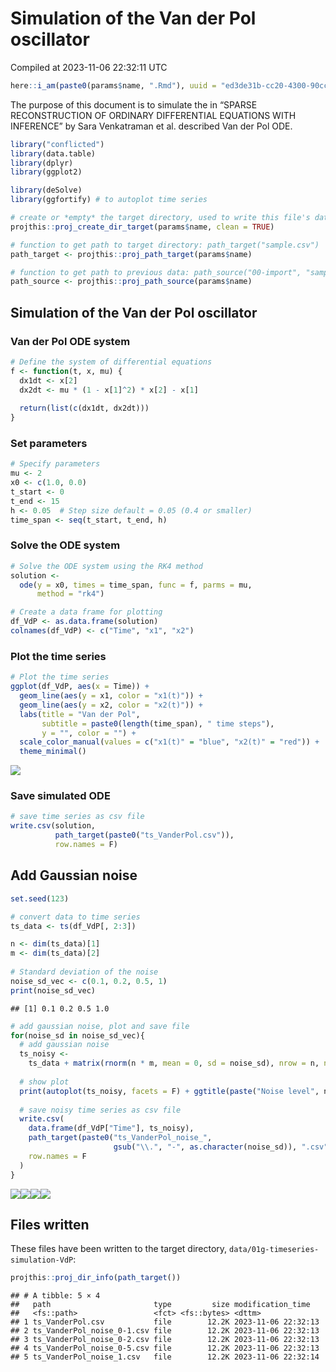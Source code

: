 Simulation of the Van der Pol oscillator
================
Compiled at 2023-11-06 22:32:11 UTC

``` r
here::i_am(paste0(params$name, ".Rmd"), uuid = "ed3de31b-cc20-4300-90cc-e98faa8c0c62")
```

The purpose of this document is to simulate the in “SPARSE
RECONSTRUCTION OF ORDINARY DIFFERENTIAL EQUATIONS WITH INFERENCE” by
Sara Venkatraman et al. described Van der Pol ODE.

``` r
library("conflicted")
library(data.table)
library(dplyr)
library(ggplot2)

library(deSolve)
library(ggfortify) # to autoplot time series
```

``` r
# create or *empty* the target directory, used to write this file's data: 
projthis::proj_create_dir_target(params$name, clean = TRUE)

# function to get path to target directory: path_target("sample.csv")
path_target <- projthis::proj_path_target(params$name)

# function to get path to previous data: path_source("00-import", "sample.csv")
path_source <- projthis::proj_path_source(params$name)
```

## Simulation of the Van der Pol oscillator

### Van der Pol ODE system

``` r
# Define the system of differential equations
f <- function(t, x, mu) {
  dx1dt <- x[2]
  dx2dt <- mu * (1 - x[1]^2) * x[2] - x[1]
  
  return(list(c(dx1dt, dx2dt)))
}
```

### Set parameters

``` r
# Specify parameters
mu <- 2
x0 <- c(1.0, 0.0)
t_start <- 0
t_end <- 15
h <- 0.05  # Step size default = 0.05 (0.4 or smaller)
time_span <- seq(t_start, t_end, h)
```

### Solve the ODE system

``` r
# Solve the ODE system using the RK4 method
solution <- 
  ode(y = x0, times = time_span, func = f, parms = mu,
      method = "rk4")

# Create a data frame for plotting
df_VdP <- as.data.frame(solution)
colnames(df_VdP) <- c("Time", "x1", "x2")
```

### Plot the time series

``` r
# Plot the time series
ggplot(df_VdP, aes(x = Time)) +
  geom_line(aes(y = x1, color = "x1(t)")) +
  geom_line(aes(y = x2, color = "x2(t)")) +
  labs(title = "Van der Pol", 
       subtitle = paste0(length(time_span), " time steps"), 
       y = "", color = "") +
  scale_color_manual(values = c("x1(t)" = "blue", "x2(t)" = "red")) +
  theme_minimal()
```

![](01g-timeseries-simulation-VdP_files/figure-gfm/unnamed-chunk-4-1.png)<!-- -->

### Save simulated ODE

``` r
# save time series as csv file
write.csv(solution,
          path_target(paste0("ts_VanderPol.csv")),
          row.names = F)
```

## Add Gaussian noise

``` r
set.seed(123)

# convert data to time series
ts_data <- ts(df_VdP[, 2:3])

n <- dim(ts_data)[1]
m <- dim(ts_data)[2]
 
# Standard deviation of the noise
noise_sd_vec <- c(0.1, 0.2, 0.5, 1)
print(noise_sd_vec)
```

    ## [1] 0.1 0.2 0.5 1.0

``` r
# add gaussian noise, plot and save file
for(noise_sd in noise_sd_vec){
  # add gaussian noise
  ts_noisy <- 
    ts_data + matrix(rnorm(n * m, mean = 0, sd = noise_sd), nrow = n, ncol = m)
  
  # show plot
  print(autoplot(ts_noisy, facets = F) + ggtitle(paste("Noise level", noise_sd)))
  
  # save noisy time series as csv file
  write.csv(
    data.frame(df_VdP["Time"], ts_noisy),
    path_target(paste0("ts_VanderPol_noise_", 
                       gsub("\\.", "-", as.character(noise_sd)), ".csv")),
    row.names = F
  )
}
```

![](01g-timeseries-simulation-VdP_files/figure-gfm/unnamed-chunk-6-1.png)<!-- -->![](01g-timeseries-simulation-VdP_files/figure-gfm/unnamed-chunk-6-2.png)<!-- -->![](01g-timeseries-simulation-VdP_files/figure-gfm/unnamed-chunk-6-3.png)<!-- -->![](01g-timeseries-simulation-VdP_files/figure-gfm/unnamed-chunk-6-4.png)<!-- -->

## Files written

These files have been written to the target directory,
`data/01g-timeseries-simulation-VdP`:

``` r
projthis::proj_dir_info(path_target())
```

    ## # A tibble: 5 × 4
    ##   path                       type         size modification_time  
    ##   <fs::path>                 <fct> <fs::bytes> <dttm>             
    ## 1 ts_VanderPol.csv           file        12.2K 2023-11-06 22:32:13
    ## 2 ts_VanderPol_noise_0-1.csv file        12.2K 2023-11-06 22:32:13
    ## 3 ts_VanderPol_noise_0-2.csv file        12.2K 2023-11-06 22:32:13
    ## 4 ts_VanderPol_noise_0-5.csv file        12.2K 2023-11-06 22:32:13
    ## 5 ts_VanderPol_noise_1.csv   file        12.2K 2023-11-06 22:32:14
